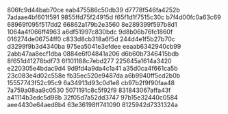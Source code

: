 806fc9d44bab70ce
eab475586c50db39
d7778f546fa4252b
7adaae4bf601f591
9855ffd75f24915d
f65f1d1f7515c30c
b7f4d00fc0a63c69
68969f095f517dd2
66862a179b2e3560
8e289399f597b8d1
1064a4f066ff4963
a6df51997c830bdc
9d8b06b76fc1860f
016274de06754ff0
c833d8cb318a6f5d
244d4e1f5b27b70c
d3299f9b3d4340ba
975ea5041e3efdee
eeaab6342940cb99
2abb47aa8ecf1dba
0884e6f04841a206
d6b60b7346415bdb
8f651d41278bdf73
6f101188c7ebd277
225645a1614a3420
e220305e4bdac9d4
9d9fd4a9da4c1a41
a35d0ca4f661ca5b
23c083e4d02c558e
fb35ec520e9487da
a6b9940ff5cd2b0b
15557743f52c95c9
6a34913d93c0d1e8
cb97b2f9f90faa48
7a759a08aa9c0530
5071191c8c5f92f9
831843067affa43f
a41114b3edc5d98b
32f05d7a52dd3747
97b15e32440c0584
aee4430e64aed8b4
63e36198ff741090
8125942d7331324a
